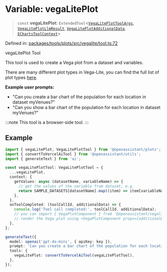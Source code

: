 # Variable: vegaLitePlot

> `const` **vegaLitePlot**: `ExtendedTool`\<[`VegaLitePlotToolArgs`](../type-aliases/VegaLitePlotToolArgs.md), [`VegaLitePlotLlmResult`](../type-aliases/VegaLitePlotLlmResult.md), [`VegaLitePlotAdditionalData`](../type-aliases/VegaLitePlotAdditionalData.md), [`EChartsToolContext`](../type-aliases/EChartsToolContext.md)\>

Defined in: [packages/tools/plots/src/vegalite/tool.ts:72](https://github.com/geodaopenjs/openassistant/blob/0a6a7e7306d75a25dc968b3117f04cb7bd613bec/packages/tools/plots/src/vegalite/tool.ts#L72)

vegaLitePlot Tool

This tool is used to create a Vega plot from a dataset and variables.

There are many different plot types in Vega-Lite, you can find the full list of plot types [here](https://vega.github.io/vega-lite/examples/).

**Example user prompts:**
- "Can you create a bar chart of the population for each location in dataset myVenues?"
- "Can you show a bar chart of the population for each location in dataset myVenues?"

:::note
This tool is a browser-side tool.
:::

## Example

```ts
import { vegaLitePlot, VegaLitePlotTool } from '@openassistant/plots';
import { convertToVercelAiTool } from '@openassistant/utils';
import { generateText } from 'ai';

const vegaLitePlotTool: VegaLitePlotTool = {
  ...vegaLitePlot,
  context: {
    getValues: async (datasetName, variableName) => {
      // get the values of the variable from dataset, e.g.
      return SAMPLE_DATASETS[datasetName].map((item) => item[variableName]);
    },
  },
  onToolCompleted: (toolCallId, additionalData) => {
    console.log('Tool call completed:', toolCallId, additionalData);
    // you can import { VegaPlotComponent } from '@openassistant/vegalite'; 
    // render the Vega plot using <VegaPlotComponent props={additionalData} />
  },
};

generateText({
  model: openai('gpt-4o-mini', { apiKey: key }),
  prompt: 'Can you create a bar chart of the population for each location in dataset myVenues?',
  tools: {
    vegaLitePlot: convertToVercelAiTool(vegaLitePlotTool),
  },
});
```
